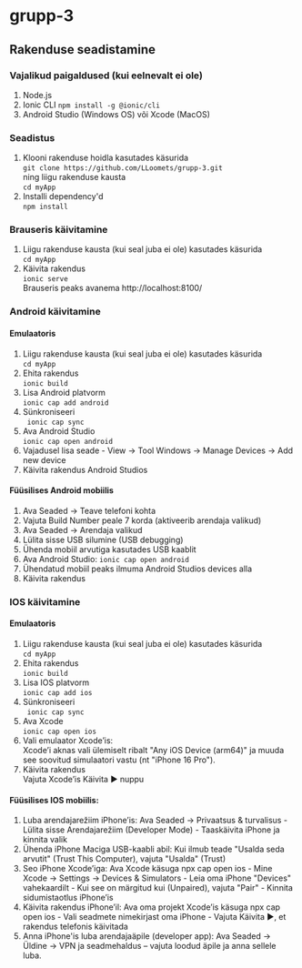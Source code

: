 # grupp-3

## Rakenduse seadistamine

### Vajalikud paigaldused (kui eelnevalt ei ole)
1. Node.js
2. Ionic CLI `npm install -g @ionic/cli`
3. Android Studio (Windows OS) või Xcode (MacOS)

### Seadistus
1. Klooni rakenduse hoidla kasutades käsurida <br />
`git clone https://github.com/LLoomets/grupp-3.git` <br />
ning liigu rakenduse kausta <br />
`cd myApp`
2. Installi dependency'd <br />
   `npm install`

### Brauseris käivitamine
1. Liigu rakenduse kausta (kui seal juba ei ole) kasutades käsurida <br />
`cd myApp`
2. Käivita rakendus <br />
`ionic serve` <br />
Brauseris peaks avanema http://localhost:8100/

### Android käivitamine
#### Emulaatoris
1. Liigu rakenduse kausta (kui seal juba ei ole) kasutades käsurida <br />
`cd myApp`
2. Ehita rakendus <br />
`ionic build`
3. Lisa Android platvorm <br />
`ionic cap add android`
4. Sünkroniseeri <br />
` ionic cap sync`
5. Ava Android Studio <br />
`ionic cap open android`
6. Vajadusel lisa seade - View -> Tool Windows -> Manage Devices -> Add new device
7. Käivita rakendus Android Studios

#### Füüsilises Android mobiilis
1. Ava Seaded -> Teave telefoni kohta
2. Vajuta Build Number peale 7 korda (aktiveerib arendaja valikud)
3. Ava Seaded -> Arendaja valikud
4. Lülita sisse USB silumine (USB debugging)
5. Ühenda mobiil arvutiga kasutades USB kaablit
6. Ava Android Studio:
`ionic cap open android`
7. Ühendatud mobiil peaks ilmuma Android Studios devices alla
8. Käivita rakendus

### IOS käivitamine
#### Emulaatoris
1. Liigu rakenduse kausta (kui seal juba ei ole) kasutades käsurida <br />
`cd myApp`
2. Ehita rakendus <br />
`ionic build`
3. Lisa IOS platvorm <br />
`ionic cap add ios`
4. Sünkroniseeri <br />
` ionic cap sync`
5. Ava Xcode <br />
`ionic cap open ios`
6. Vali emulaator Xcode’is: <br />
   Xcode’i aknas vali ülemiselt ribalt "Any iOS Device (arm64)" ja muuda see soovitud simulaatori vastu (nt "iPhone 16 Pro").
7. Käivita rakendus <br />
  Vajuta Xcode’is Käivita ▶ nuppu

#### Füüsilises IOS mobiilis:
1. Luba arendajarežiim iPhone’is: Ava Seaded → Privaatsus & turvalisus - Lülita sisse Arendajarežiim (Developer Mode) - Taaskäivita iPhone ja kinnita valik
2. Ühenda iPhone Maciga USB-kaabli abil: Kui ilmub teade "Usalda seda arvutit" (Trust This Computer), vajuta "Usalda" (Trust)
3. Seo iPhone Xcode’iga: Ava Xcode käsuga npx cap open ios - Mine Xcode → Settings → Devices & Simulators - Leia oma iPhone "Devices" vahekaardilt - Kui see on märgitud kui (Unpaired), vajuta "Pair" - Kinnita sidumistaotlus iPhone’is
4. Käivita rakendus iPhone’il: Ava oma projekt Xcode’is käsuga npx cap open ios - Vali seadmete nimekirjast oma iPhone - Vajuta Käivita ▶, et rakendus telefonis käivitada
5. Anna  iPhone'is luba arendajaäpile (developer app): Ava Seaded → Üldine → VPN ja seadmehaldus – vajuta loodud äpile ja anna sellele luba.

